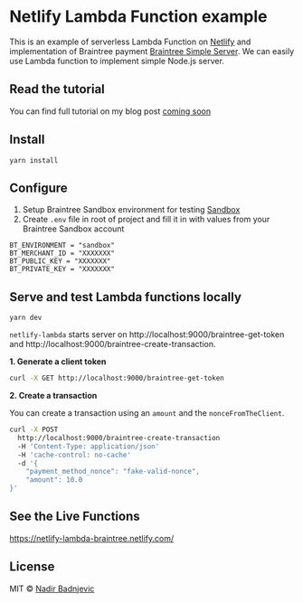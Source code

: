 # Netlify Lambda Function example

This is an example of serverless Lambda Function on [Netlify]() and implementation of Braintree payment [Braintree Simple Server](https://developers.braintreepayments.com/start/hello-server/node). We can easily use Lambda function to implement simple Node.js server.

## Read the tutorial

You can find full tutorial on my blog post [coming soon]()

## Install

```
yarn install
```

## Configure

1. Setup Braintree Sandbox environment for testing [Sandbox](https://sandbox.braintreegateway.com/login)
2. Create `.env` file in root of project and fill it in with values from your Braintree Sandbox account

```
BT_ENVIRONMENT = "sandbox"
BT_MERCHANT_ID = "XXXXXXX"
BT_PUBLIC_KEY = "XXXXXXX"
BT_PRIVATE_KEY = "XXXXXXX"
```

## Serve and test Lambda functions locally

```
yarn dev
```

`netlify-lambda` starts server on http://localhost:9000/braintree-get-token and http://localhost:9000/braintree-create-transaction.

**1. Generate a client token**

```sh
curl -X GET http://localhost:9000/braintree-get-token
```

**2. Create a transaction**

You can create a transaction using an `amount` and the `nonceFromTheClient`.

```sh
curl -X POST
  http://localhost:9000/braintree-create-transaction
  -H 'Content-Type: application/json'
  -H 'cache-control: no-cache'
  -d '{
	"payment_method_nonce": "fake-valid-nonce",
	"amount": 10.0
}'
```

## See the Live Functions

https://netlify-lambda-braintree.netlify.com/

## License

MIT © [Nadir Badnjevic](https://nadirbad.dev/)
